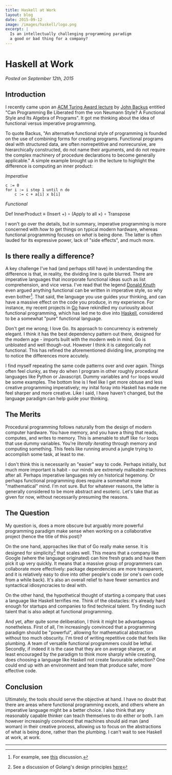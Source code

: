 ```yaml
---
title: Haskell at Work
layout: blog
date: 2015-09-12
image: /images/haskell/logo.png
excerpt: |
  Is an intellectually challenging programming paradigm 
  a good or bad thing for a company?
---
```



# Haskell at Work


_Posted on September 12th, 2015_


## Introduction

I recently came upon an [ACM Turing Award lecture](https://web.stanford.edu/class/cs242/readings/backus.pdf) by [John Backus](https://en.wikipedia.org/wiki/John_Backus) entitled "Can Programming Be Liberated from the von
Neumann Style? A Functional Style and Its Algebra of Programs". It got me thinking 
about the idea of functional versus imperative programming.

To quote Backus, "An alternative functional style of programming is
founded on the use of combining forms for creating
programs. Functional programs deal with structured
data, are often nonrepetitive and nonrecursive, are hierarchically
constructed, do not name their arguments, and
do not require the complex machinery of procedure
declarations to become generally applicable." A simple example brought up in the lecture to highlight the difference is computing an inner product:

_Imperative_

	c := 0
	for i := i step 1 until n do
		c := c + a[i] x b[i]

_Functional_


Def InnerProduct $\equiv$
	(Insert +) $\circ$ (Apply to all $\times$) $\circ$ Transpose

I won't go over the details, but in summary, imperative programming is more 
concerned with _how_ to get things on typical modern hardware, whereas functional 
programming focuses on _what_ is being done. The latter is often lauded for its 
expressive power, lack of "side effects", and much more.

## Is there really a difference?

A key challenge I've had (and perhaps still have) in understanding the difference is that, in reality, the dividing line is quite blurred. There are imperative languages that incorporate functional ideas such as list comprehension, and vice versa. I've read that the legend [Donald Knuth](https://en.wikipedia.org/wiki/Donald_Knuth) even argued anything functional can be written in imperative style, so why even bother[^1]. That said, the language you use guides your thinking, and can have a massive effect on the code you produce, in my experience. For instance, my recent projects in [Go](https://en.wikipedia.org/wiki/Go_(programming_language)) have rekindled my curiousity about functional programming, which has led me to dive into [Haskell](https://en.wikipedia.org/wiki/Haskell_(programming_language)), considered to be a somewhat "pure" functional language.

Don't get me wrong; I love Go. Its approach to concurrency is extremely elegant. I think it has the best dependency pattern out there, designed for the modern age - imports built with the modern web in mind. Go is unbloated and well though-out. However I think it is categorically not functional. This has refined the aforementioned dividing line, prompting me to notice the differences more accutely.

I find myself repeating the same code patterns over and over again. Things often feel clunky, as they do when I program in other roughly procedural languages like Python or Javascript. Dummy variables and `for` loops would be some examples. The bottom line is I feel like I get more obtuse and less creative programming imperatively; my inital foray into Haskell has made me feel sharper and more creative. Like I said, I have haven't changed, but the language paradigm can help guide your thinking.

## The Merits

Procedural programming follows naturally from the design of modern computer hardware. You have memory, and you have a thing that reads, computes, and writes to memory. This is amenable to stuff like `for` loops that use dummy variables. You're _literally iterating_ through memory and computing something. This feels like running around a jungle trying to accomplish some task, at least to me.

I don't think this is necessarily an "easier" way to code. Perhaps initially, but much more important is habit - our minds are extremely malleable machines after all. Perhaps imperative languages rely on historical hegemony. Or perhaps functional programming does require a somewhat more "mathematical" mind. I'm not sure. But for whatever reasons, the latter is generally considered to be more abstract and esoteric. Let's take that as given for now, without necessarily presuming the reasons.

## The Question

My question is, does a more obscure but arguably more powerful programming paradigm make sense when working on a collaborative project (hence the title of this post)?

On the one hand, approaches like that of Go really make sense. It is designed for simplicity[^2] that scales well. This means that a company like Google (where the language originated) can hire fresh grads and have them pick it up very quickly. It means that a massive group of programmers can collaborate more effectively: package dependencies are more transparent, and it is relatively easy to dive into other people's code (or one's own code from a while back). It's also an overall relief to have fewer semantics and syntactical idiosyncracies to deal with.

On the other hand, the hypothetical thought of starting a company that uses a language like Haskell terrifies me. Think of the obstacles: it's already hard enough for startups and companies to find technical talent. Try finding such talent that is also adept at functional programming.

And yet, after quite some deliberation, I think it might be advantageous nonetheless. First of all, I'm increasingly convinced that a programming paradigm should be "powerful", allowing for mathematical abstraction without too much obscurity. I'm tired of writing repetitive code that feels like plumbing. A team of versatile functional programmers could be lethal. Secondly, if indeed it is the case that they are on average sharper, or at least encouraged by the paradigm to think more sharply while creating, does choosing a language like Haskell not create favourable selection? One could end up with an environment and team that produce safer, more effective code.

## Conclusion

Ultimately, the tools should serve the objective at hand. I have no doubt that there are areas where functional programming excels, and others where an imperative language might be a better choice. I also think that any reasonably capable thinker can teach themselves to do either or both. I am however increasingly convinced that machines should aid man (and woman) in their creative process, allowing us to focus on the abstractions of what is being done, rather than the plumbing. I can't wait to see Haskell at work, at work.





-------

[^1]: For example, see [this](https://news.ycombinator.com/item?id=7775036) discussion.
[^2]: See a discussion of Golang's design principles [here](https://golang.org/doc/faq#principles)

